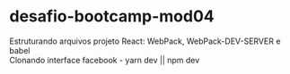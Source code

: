 # desafio-bootcamp-mod04
Estruturando arquivos projeto React: WebPack, WebPack-DEV-SERVER e babel <br/> Clonando interface facebook - yarn dev || npm dev
